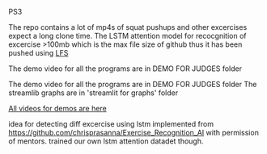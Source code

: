 PS3

The repo contains a lot of mp4s of squat pushups and other excercises expect a long clone time.
The LSTM attention model for recocgnition of excercise >100mb which is the max file size of github thus it has been pushed using [LFS](https://git-lfs.com/)








The demo video for all the programs are in DEMO FOR JUDGES folder

The demo video for all the programs are in DEMO FOR JUDGES folder The streamlib graphs are in 'streamlit for graphs' folder

[All videos for demos are here](https://imgur.com/a/avVEBZv)

idea for detecting diff excercise using lstm implemented from https://github.com/chrisprasanna/Exercise_Recognition_AI
with permission of mentors. trained our own lstm attention datadet though.
